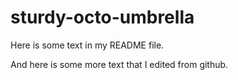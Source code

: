 # sturdy-octo-umbrella

Here is some text in my README file. 

And here is some more text that I edited from github. 


